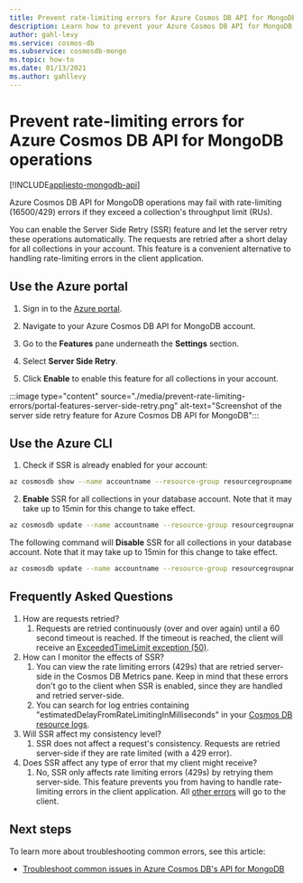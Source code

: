 ```yaml
---
title: Prevent rate-limiting errors for Azure Cosmos DB API for MongoDB operations.
description: Learn how to prevent your Azure Cosmos DB API for MongoDB operations from hitting rate limiting errors with the SSR (server side retry) feature. 
author: gahl-levy
ms.service: cosmos-db
ms.subservice: cosmosdb-mongo
ms.topic: how-to
ms.date: 01/13/2021
ms.author: gahllevy
---
```


# Prevent rate-limiting errors for Azure Cosmos DB API for MongoDB operations
[!INCLUDE[appliesto-mongodb-api](includes/appliesto-mongodb-api.md)]

Azure Cosmos DB API for MongoDB operations may fail with rate-limiting (16500/429) errors if they exceed a collection's throughput limit (RUs). 

You can enable the Server Side Retry (SSR) feature and let the server retry these operations automatically. The requests are retried after a short delay for all collections in your account. This feature is a convenient alternative to handling rate-limiting errors in the client application.

## Use the Azure portal

1. Sign in to the [Azure portal](https://portal.azure.com/).

1. Navigate to your Azure Cosmos DB API for MongoDB account.

1. Go to the **Features** pane underneath the **Settings** section.

1. Select **Server Side Retry**.

1. Click **Enable** to enable this feature for all collections in your account.

:::image type="content" source="./media/prevent-rate-limiting-errors/portal-features-server-side-retry.png" alt-text="Screenshot of the server side retry feature for Azure Cosmos DB API for MongoDB":::

## Use the Azure CLI

1. Check if SSR is already enabled for your account:
```bash
az cosmosdb show --name accountname --resource-group resourcegroupname
```
2. **Enable** SSR for all collections in your database account. Note that it may take up to 15min for this change to take effect.
```bash
az cosmosdb update --name accountname --resource-group resourcegroupname --capabilities EnableMongo DisableRateLimitingResponses
```
The following command will **Disable** SSR for all collections in your database account. Note that it may take up to 15min for this change to take effect.
```bash
az cosmosdb update --name accountname --resource-group resourcegroupname --capabilities EnableMongo DisableRateLimitingResponses
```

## Frequently Asked Questions
1. How are requests retried?
    1. Requests are retried continuously (over and over again) until a 60 second timeout is reached. If the timeout is reached, the client will receive an [ExceededTimeLimit exception (50)](mongodb-troubleshoot.md).
1. How can I monitor the effects of SSR?
    1. You can view the rate limiting errors (429s) that are retried server-side in the Cosmos DB Metrics pane. Keep in mind that these errors don't go to the client when SSR is enabled, since they are handled and retried server-side. 
    1. You can search for log entries containing "estimatedDelayFromRateLimitingInMilliseconds" in your [Cosmos DB resource logs](cosmosdb-monitor-resource-logs.md).
1. Will SSR affect my consistency level?
    1. SSR does not affect a request's consistency. Requests are retried server-side if they are rate limited (with a 429 error). 
1. Does SSR affect any type of error that my client might receive?
    1. No, SSR only affects rate limiting errors (429s) by retrying them server-side. This feature prevents you from having to handle rate-limiting errors in the client application. All [other errors](mongodb-troubleshoot.md) will go to the client. 

## Next steps

To learn more about troubleshooting common errors, see this article:

* [Troubleshoot common issues in Azure Cosmos DB's API for MongoDB](mongodb-troubleshoot.md)
